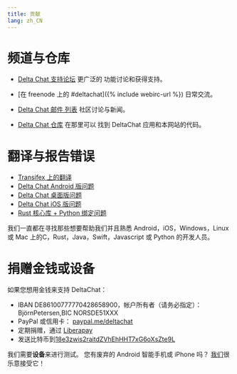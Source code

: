 ```yaml
---
title: 贡献
lang: zh_CN
---
```


# 频道与仓库

- [Delta Chat 支持论坛](https://support.delta.chat) 更广泛的
  功能讨论和获得支持。

- [在 freenode 上的 #deltachat]({% include webirc-url %}) 日常交流。

- [Delta Chat 邮件
  列表](https://lists.codespeak.net/postorius/lists/delta.codespeak.net/) 
  社区讨论与新闻。

- [Delta Chat 仓库](https://github.com/deltachat/) 在那里可以 
  找到 DeltaChat 应用和本网站的代码。

# 翻译与报告错误

- [Transifex 上的翻译](https://www.transifex.com/delta-chat/public/)
- [Delta Chat Android 版问题](https://github.com/deltachat/deltachat-android/issues)
- [Delta Chat 桌面版问题](https://github.com/deltachat/deltachat-desktop/issues)
- [Delta Chat iOS 版问题](https://github.com/deltachat/deltachat-ios/issues)
- [Rust 核心库 + Python 绑定问题](https://github.com/deltachat/deltachat-core-rust/issues)

我们一直都在寻找那些想要帮助我们并且熟悉
Android，iOS，Windows，Linux 或 Mac 上的C，Rust，Java，Swift，Javascript 或 Python 的开发人员。


# 捐赠金钱或设备

如果您想用金钱来支持 DeltaChat：

- IBAN DE86100777770428658900，帐户所有者（请务必指定）：BjörnPetersen,BIC NORSDE51XXX
- PayPal 或信用卡： [paypal.me/deltachat](https://paypal.me/deltachat/20)
- 定期捐赠，通过 [Liberapay](https://liberapay.com/delta.chat/)
- 发送比特币到[18e3zwis2raitdZVhEhHHT7xG6oXsZte9L](bitcoin:18e3zwis2raitdZVhEhHHT7xG6oXsZte9L)

我们需要**设备**来进行测试。 您有废弃的 Android 智能手机或 iPhone 吗？
[我们](imprint)很乐意接受它！
